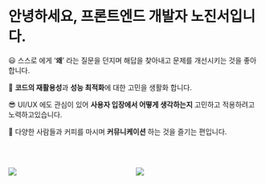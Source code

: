 # 안녕하세요, 프론트엔드 개발자 **노진서**입니다.

😃 스스로 에게 ‘**왜**’ 라는 질문을 던지며 해답을 찾아내고 문제를 개선시키는 것을 좋아합니다. 

🤗 **코드의 재활용성**과 **성능 최적화**에 대한 고민을 생활화 합니다.

😎 UI/UX 에도 관심이 있어 **사용자 입장에서 어떻게 생각하는지** 고민하고 적용하려고 노력하고있습니다. 

🥳 다양한 사람들과 커피를 마시며 **커뮤니케이션** 하는 것을 즐기는 편입니다.

<br/>
<br/>

<div align="center">
 <img align="left" src="https://github-readme-stats.vercel.app/api?username=bennoholik&show_icons=true"/>
 <p>
 <img src="https://github-readme-stats.vercel.app/api/top-langs/?username=bennoholik&layout=compact&langs_count=8&card_width=200"/>

</div>
